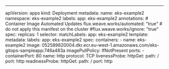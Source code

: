 ---
apiVersion: apps
kind: Deployment
metadata:
  name: eks-example2
  namespace: eks-example2
  labels:
    app: eks-example2
  annotations:
    # Container Image Automated Updates
    flux.weave.works/automated: "true"
    # do not apply this manifest on the cluster
    #flux.weave.works/ignore: "true"
spec:
  replicas: 1
  selector:
    matchLabels:
      app: eks-example2
  template:
    metadata:
      labels:
        app: eks-example2
    spec:
      containers:
      - name: eks-example2
        image: 052589820004.dkr.ecr.eu-west-1.amazonaws.com/eks-gitops-sampleapp:746a483a
        imagePullPolicy: IfNotPresent
        ports:
        - containerPort: 80
          name: http
          protocol: TCP
        livenessProbe:
          httpGet:
            path: /
            port: http
        readinessProbe:
          httpGet:
            path: /
            port: http
